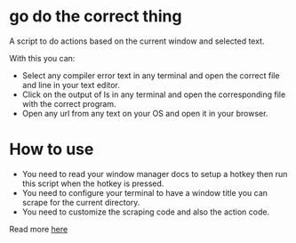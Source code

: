 # go do the correct thing

A script to do actions based on the current window and selected text.

With this you can:

- Select any compiler error text in any terminal and open the correct file and line in your text editor.
- Click on the output of ls in any terminal and open the corresponding file with the correct program.
- Open any url from any text on your OS and open it in your browser.

# How to use

- You need to read your window manager docs to setup a hotkey then run this script when the hotkey is pressed.
- You need to configure your terminal to have a window title you can scrape for the current directory.
- You need to customize the scraping code and also the action code.

Read more [here](https://acha.ninja/integrated_development_window_manager.html)

